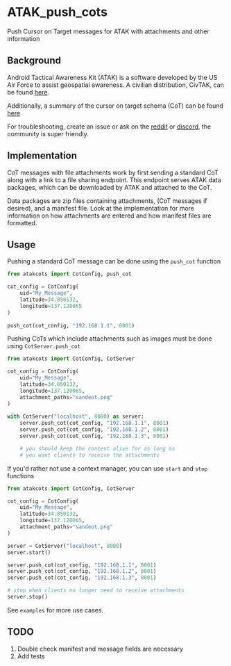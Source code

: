 # ATAK_push_cots
Push Cursor on Target messages for ATAK with attachments and other information

## Background ##
Android Tactical Awareness Kit (ATAK) is a software developed by the US Air Force
to assist geospatial awareness. A civilian distribution, CivTAK, can be found
[here](https://github.com/deptofdefense/AndroidTacticalAssaultKit-CIV).

Additionally, a summary of the cursor on target schema (CoT) can be found [here](https://www.mitre.org/sites/default/files/pdf/09_4937.pdf)

For troubleshooting, create an issue or ask on the [reddit](https://www.reddit.com/r/ATAK/wiki/index) or [discord](https://discord.com/invite/xTdEcpc), the community
is super friendly.


## Implementation ##
CoT messages with file attachments work by first sending a standard CoT along with
a link to a file sharing endpoint. This endpoint serves ATAK data packages, which
can be downloaded by ATAK and attached to the CoT.

Data packages are zip files containing attachments, (CoT messages if desired),
and a manifest file. Look at the implementation for more information on how
attachments are entered and how manifest files are formatted.


## Usage ##
Pushing a standard CoT message can be done using the `push_cot` function
```python
from atakcots import CotConfig, push_cot

cot_config = CotConfig(
    uid="My_Message",
    latitude=34.850132,
    longitude=137.120065
)
    
push_cot(cot_config, "192.168.1.1", 8001)
```

Pushing CoTs which include attachments such as images must be done using `CotServer.push_cot`
```python
from atakcots import CotConfig, CotServer

cot_config = CotConfig(
    uid="My_Message",
    latitude=34.850132,
    longitude=137.120065,
    attachment_paths="sandeot.png"
)
    
with CotServer("localhost", 8000) as server:
    server.push_cot(cot_config, "192.168.1.1", 8001)
    server.push_cot(cot_config, "192.168.1.2", 8001)
    server.push_cot(cot_config, "192.168.1.3", 8001)

    # you should keep the context alive for as long as
    # you want clients to receive the attachments
```

If you'd rather not use a context manager, you can use `start` and `stop` functions
```python
from atakcots import CotConfig, CotServer

cot_config = CotConfig(
    uid="My_Message",
    latitude=34.850132,
    longitude=137.120065,
    attachment_paths="sandeot.png"
)

server = CotServer("localhost", 8000)
server.start()

server.push_cot(cot_config, "192.168.1.1", 8001)
server.push_cot(cot_config, "192.168.1.2", 8001)
server.push_cot(cot_config, "192.168.1.3", 8001)

# stop when clients no longer need to receive attachments
server.stop()
```

See `examples` for more use cases.


## TODO ##
1. Double check manifest and message fields are necessary
2. Add tests
